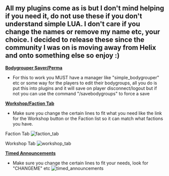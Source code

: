 ## All my plugins come as is but I don't mind helping if you need it, do not use these if you don't understand simple LUA. I don't care if you change the names or remove my name etc, your choice. I decided to release these since the community I was on is moving away from Helix and onto something else so enjoy :)

<ins>**Bodygrouper Saver/Perma**</ins>
- For this to work you MUST have a manager like "simple_bodygrouper" etc or some way for the players to edit their bodygroups, all you do is put this into plugins and it will save on player disconnect/logout but if not you can use the command "/savebodygroups" to force a save

<ins>**Workshop/Faction Tab**</ins>
- Make sure you change the certain lines to fit what you need like the link for the Workshop button or the Faction list so it can match what factions you have.

Faction Tab
![faction_tab](https://github.com/user-attachments/assets/d5c138bc-a028-44ef-aea2-e0d65d8423de)

Workshop Tab
![workshop_tab](https://github.com/user-attachments/assets/6263fcd1-328f-4323-b30b-8215fd36179a)

<ins>**Timed Announcements**</ins>
- Make sure you change the certain lines to fit your needs, look for "CHANGEME" etc
![timed_announcements](https://github.com/user-attachments/assets/1f41c5ac-add1-4f7c-bb67-2c3ff78a3158)
